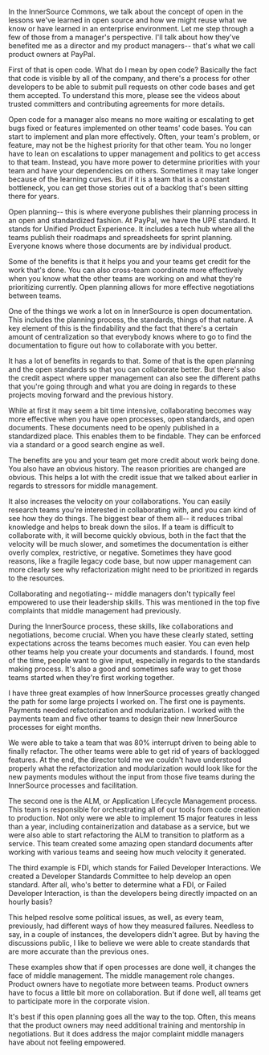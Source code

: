 In the InnerSource Commons, we talk about the concept of open in the lessons we've learned in open source and how we might reuse what we know or have learned in an enterprise environment. Let me step through a few of those from a manager's perspective. I'll talk about how they've benefited me as a director and my product managers-- that's what we call product owners at PayPal. 

First of that is open code. What do I mean by open code? Basically the fact that code is visible by all of the company, and there's a process for other developers to be able to submit pull requests on other code bases and get them accepted. To understand this more, please see the videos about trusted committers and contributing agreements for more details. 

Open code for a manager also means no more waiting or escalating to get bugs fixed or features implemented on other teams' code bases. You can start to implement and plan more effectively. Often, your team's problem, or feature, may not be the highest priority for that other team. You no longer have to lean on escalations to upper management and politics to get access to that team. Instead, you have more power to determine priorities with your team and have your dependencies on others. Sometimes it may take longer because of the learning curves. But if it is a team that is a constant bottleneck, you can get those stories out of a backlog that's been sitting there for years. 

Open planning-- this is where everyone publishes their planning process in an open and standardized fashion. At PayPal, we have the UPE standard. It stands for Unified Product Experience. It includes a tech hub where all the teams publish their roadmaps and spreadsheets for sprint planning. Everyone knows where those documents are by individual product. 

Some of the benefits is that it helps you and your teams get credit for the work that's done. You can also cross-team coordinate more effectively when you know what the other teams are working on and what they're prioritizing currently. Open planning allows for more effective negotiations between teams. 

One of the things we work a lot on in InnerSource is open documentation. This includes the planning process, the standards, things of that nature. A key element of this is the findability and the fact that there's a certain amount of centralization so that everybody knows where to go to find the documentation to figure out how to collaborate with you better. 

It has a lot of benefits in regards to that. Some of that is the open planning and the open standards so that you can collaborate better. But there's also the credit aspect where upper management can also see the different paths that you're going through and what you are doing in regards to these projects moving forward and the previous history. 

While at first it may seem a bit time intensive, collaborating becomes way more effective when you have open processes, open standards, and open documents. These documents need to be openly published in a standardized place. This enables them to be findable. They can be enforced via a standard or a good search engine as well. 

The benefits are you and your team get more credit about work being done. You also have an obvious history. The reason priorities are changed are obvious. This helps a lot with the credit issue that we talked about earlier in regards to stressors for middle management. 

It also increases the velocity on your collaborations. You can easily research teams you're interested in collaborating with, and you can kind of see how they do things. The biggest bear of them all-- it reduces tribal knowledge and helps to break down the silos. If a team is difficult to collaborate with, it will become quickly obvious, both in the fact that the velocity will be much slower, and sometimes the documentation is either overly complex, restrictive, or negative. Sometimes they have good reasons, like a fragile legacy code base, but now upper management can more clearly see why refactorization might need to be prioritized in regards to the resources. 

Collaborating and negotiating-- middle managers don't typically feel empowered to use their leadership skills. This was mentioned in the top five complaints that middle management had previously. 

During the InnerSource process, these skills, like collaborations and negotiations, become crucial. When you have these clearly stated, setting expectations across the teams becomes much easier. You can even help other teams help you create your documents and standards. I found, most of the time, people want to give input, especially in regards to the standards making process. It's also a good and sometimes safe way to get those teams started when they're first working together. 

I have three great examples of how InnerSource processes greatly changed the path for some large projects I worked on. The first one is payments. Payments needed refactorization and modularization. I worked with the payments team and five other teams to design their new InnerSource processes for eight months. 

We were able to take a team that was 80% interrupt driven to being able to finally refactor. The other teams were able to get rid of years of backlogged features. At the end, the director told me we couldn't have understood properly what the refactorization and modularization would look like for the new payments modules without the input from those five teams during the InnerSource processes and facilitation. 

The second one is the ALM, or Application Lifecycle Management process. This team is responsible for orchestrating all of our tools from code creation to production. Not only were we able to implement 15 major features in less than a year, including containerization and database as a service, but we were also able to start refactoring the ALM to transition to platform as a service. This team created some amazing open standard documents after working with various teams and seeing how much velocity it generated. 

The third example is FDI, which stands for Failed Developer Interactions. We created a Developer Standards Committee to help develop an open standard. After all, who's better to determine what a FDI, or Failed Developer Interaction, is than the developers being directly impacted on an hourly basis? 

This helped resolve some political issues, as well, as every team, previously, had different ways of how they measured failures. Needless to say, in a couple of instances, the developers didn't agree. But by having the discussions public, I like to believe we were able to create standards that are more accurate than the previous ones. 

These examples show that if open processes are done well, it changes the face of middle management. The middle management role changes. Product owners have to negotiate more between teams. Product owners have to focus a little bit more on collaboration. But if done well, all teams get to participate more in the corporate vision. 

It's best if this open planning goes all the way to the top. Often, this means that the product owners may need additional training and mentorship in negotiations. But it does address the major complaint middle managers have about not feeling empowered. 

